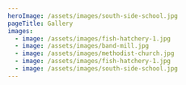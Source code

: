 ```yaml
---
heroImage: /assets/images/south-side-school.jpg
pageTitle: Gallery
images:
  - image: /assets/images/fish-hatchery-1.jpg
  - image: /assets/images/band-mill.jpg
  - image: /assets/images/methodist-church.jpg
  - image: /assets/images/fish-hatchery-1.jpg
  - image: /assets/images/south-side-school.jpg
---
```


